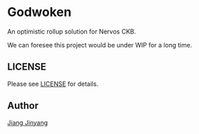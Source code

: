 # Godwoken

An optimistic rollup solution for Nervos CKB.

We can foresee this project would be under WIP for a long time.

## LICENSE

Please see [LICENSE](https://github.com/jjyr/godwoken/blob/master/LICENSE.txt) for details.

## Author

[Jiang Jinyang](jjyruby@gmail.com)

